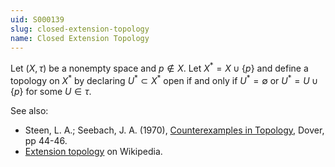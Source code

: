 ```yaml
---
uid: S000139
slug: closed-extension-topology
name: Closed Extension Topology
---
```

Let $(X,\tau)$ be a nonempty space and $p \notin X$. Let $X^* = X \cup \{p\}$ and define a topology on $X^*$ by declaring $U^* \subset X^*$ open if and only if $U^* = \emptyset$ or $U^* = U \cup \{p\}$ for some $U \in \tau$.

See also:

* Steen, L. A.; Seebach, J. A. (1970), [Counterexamples in Topology](http://books.google.com/books/about/Counterexamples_in_Topology.html?id=DkEuGkOtSrUC), Dover, pp 44-46.
* [Extension topology](http://en.wikipedia.org/wiki/Closed_extension_topology) on Wikipedia.

